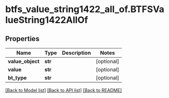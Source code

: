 # btfs_value_string1422_all_of.BTFSValueString1422AllOf

## Properties
Name | Type | Description | Notes
------------ | ------------- | ------------- | -------------
**value_object** | **str** |  | [optional] 
**value** | **str** |  | [optional] 
**bt_type** | **str** |  | [optional] 

[[Back to Model list]](../README.md#documentation-for-models) [[Back to API list]](../README.md#documentation-for-api-endpoints) [[Back to README]](../README.md)


